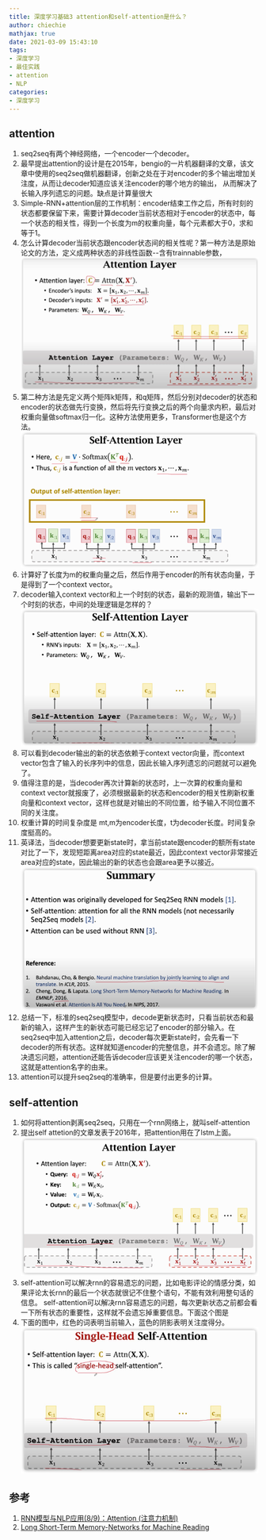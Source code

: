 ```yaml
---
title: 深度学习基础3 attention和self-attention是什么？
author: chiechie
mathjax: true
date: 2021-03-09 15:43:10
tags:
- 深度学习
- 最佳实践
- attention
- NLP
categories: 
- 深度学习
---
```



## attention
1. seq2seq有两个神经网络，一个encoder一个decoder。
1. 最早提出attention的设计是在2015年，bengio的一片机器翻译的文章，该文章中使用的seq2seq做机器翻译，创新之处在于对encoder的多个输出增加关注度，从而让decoder知道应该关注encoder的哪个地方的输出，
   从而解决了长输入序列遗忘的问题。缺点是计算量很大
2. Simple-RNN+attention层的工作机制：encoder结束工作之后，所有时刻的状态都要保留下来，需要计算decoder当前状态相对于encoder的状态中，每一个状态的相关性，得到一个长度为m的权重向量，每个元素都大于0，求和等于1。
3. 怎么计算decoder当前状态跟encoder状态间的相关性呢？第一种方法是原始论文的方法，定义成两种状态的非线性函数--含有trainnable参数，
![img_1.png](dl-basic6_NLP_2_transformer/img_1.png)
4. 第二种方法是先定义两个矩阵k矩阵，和q矩阵，然后分别对decoder的状态和encoder的状态做先行变换，然后将先行变换之后的两个向量求内积，最后对权重向量做softmax归一化。这种方法使用更多，Transformer也是这个方法。
   ![img_2.png](dl-basic6_NLP_2_transformer/img_2.png)
5. 计算好了长度为m的权重向量之后，然后作用于encoder的所有状态向量，于是得到了一个context vector。
6. decoder输入context vector和上一个时刻的状态，最新的观测值，输出下一个时刻的状态，中间的处理逻辑是怎样的？
   ![img_3.png](dl-basic6_NLP_2_transformer/img_3.png)
7. 可以看到decoder输出的新的状态依赖于context vector向量，而context vector包含了输入的长序列中的信息，因此长输入序列遗忘的问题就可以避免了。
8. 值得注意的是，当decoder再次计算新的状态时，上一次算的权重向量和context vector就报废了，必须根据最新的状态和encoder的相关性刷新权重向量和context vector，这样也就是对输出的不同位置，给予输入不同位置不同的关注度。
9. 权重计算的时间复杂度是 mt,m为encoder长度，t为decoder长度。时间复杂度挺高的。
10. 英译法，当decoder想要更新state时，拿当前state跟encoder的额所有state对比了一下，发现短距离area对应的state最近，因此context vector非常接近area对应的state，因此输出的新的状态也会跟area更予以接近。
    ![img_4.png](dl-basic6_NLP_2_transformer/img_4.png)
11. 总结一下，标准的seq2seq模型中，decode更新状态时，只看当前状态和最新的输入，这样产生的新状态可能已经忘记了encoder的部分输入。在seq2seq中加入attention之后，decoder每次更新state时，会先看一下decoder的所有状态。这样就知道encoder的完整信息，并不会遗忘。除了解决遗忘问题，attention还能告诉decoder应该更关注encoder的哪一个状态，这就是attention名字的由来。
12. attention可以提升seq2seq的准确率，但是要付出更多的计算。

## self-attention

1. 如何将attention剥离seq2seq，只用在一个rnn网络上，就叫self-attention
2. 提出self attetion的文章发表于2016年，把attention用在了lstm上面。
   ![img_5.png](dl-basic6_NLP_2_transformer/img_5.png)
3. self-attention可以解决rnn的容易遗忘的问题，比如电影评论的情感分类，如果评论太长rnn的最后一个状态就很记不住整个语句，不能有效利用整句话的信息。
self-attention可以解决rnn容易遗忘的问题，每次更新状态之前都会看一下所有状态的重要性，这样就不会遗忘掉重要信息。下面这个图是
4. 下面的图中，红色的词表明当前输入，蓝色的阴影表明关注度得分。
   ![img_6.png](dl-basic6_NLP_2_transformer/img_6.png)
   





## 参考
1. [RNN模型与NLP应用(8/9)：Attention (注意力机制)](https://www.youtube.com/watch?v=XhWdv7ghmQQ&t=183s)
2. [Long Short-Term Memory-Networks for Machine Reading](https://arxiv.org/abs/1601.06733)